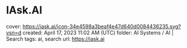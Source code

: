 # IAsk.AI

cover: https://iask.ai/icon-34e4598a3beaf4e47d640d0084436235.svg?vsn=d
created: April 17, 2023 11:02 AM (UTC)
folder: AI Systems / AI | Search
tags: ai, search
url: https://iask.ai